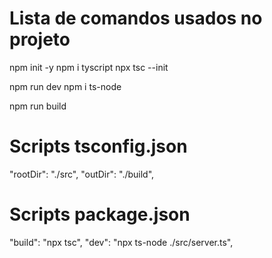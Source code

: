 # Lista de comandos usados no projeto

npm init -y
npm i tyscript
npx tsc --init

npm run dev
npm i ts-node

npm run build

# Scripts tsconfig.json
"rootDir": "./src",
"outDir": "./build",

# Scripts package.json

"build": "npx tsc",
"dev": "npx ts-node ./src/server.ts",